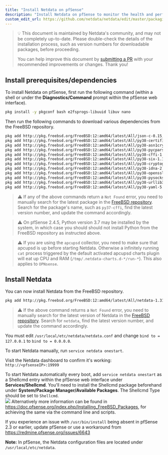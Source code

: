 ```yaml
---
title: "Install Netdata on pfSense"
description: "Install Netdata on pfSense to monitor the health and performance of firewalls with thousands of real-time, per-second metrics."
custom_edit_url: https://github.com/netdata/netdata/edit/master/packaging/installer/methods/pfsense.md
---
```




> 💡 This document is maintained by Netdata's community, and may not be completely up-to-date. Please double-check the
> details of the installation process, such as version numbers for downloadable packages, before proceeding.
>
> You can help improve this document by [submitting a
> PR](https://github.com/netdata/netdata/edit/master/packaging/installer/methods/pfsense.md) with your recommended
> improvements or changes. Thank you!

## Install prerequisites/dependencies

To install Netdata on pfSense, first run the following command (within a shell or under the **Diagnostics/Command**
prompt within the pfSense web interface).

```bash
pkg install -y pkgconf bash e2fsprogs-libuuid libuv nano
```

Then run the following commands to download various dependencies from the FreeBSD repository.

```sh
pkg add http://pkg.freebsd.org/FreeBSD:12:amd64/latest/All/json-c-0.15_1.txz
pkg add http://pkg.freebsd.org/FreeBSD:12:amd64/latest/All/py38-certifi-2021.10.8.txz
pkg add http://pkg.freebsd.org/FreeBSD:12:amd64/latest/All/py38-asn1crypto-1.4.0.txz
pkg add http://pkg.freebsd.org/FreeBSD:12:amd64/latest/All/py38-pycparser-2.20.txz
pkg add http://pkg.freebsd.org/FreeBSD:12:amd64/latest/All/py38-cffi-1.14.6.txz
pkg add http://pkg.freebsd.org/FreeBSD:12:amd64/latest/All/py38-six-1.16.0.txz
pkg add http://pkg.freebsd.org/FreeBSD:12:amd64/latest/All/py38-cryptography-3.3.2.txz
pkg add http://pkg.freebsd.org/FreeBSD:12:amd64/latest/All/py38-idna-2.10.txz
pkg add http://pkg.freebsd.org/FreeBSD:12:amd64/latest/All/py38-openssl-20.0.1.txz
pkg add http://pkg.freebsd.org/FreeBSD:12:amd64/latest/All/py38-pysocks-1.7.1.txz
pkg add http://pkg.freebsd.org/FreeBSD:12:amd64/latest/All/py38-urllib3-1.26.7,1.txz
pkg add http://pkg.freebsd.org/FreeBSD:12:amd64/latest/All/py38-yaml-5.4.1.txz
```

> ⚠️ If any of the above commands return a `Not Found` error, you need to manually search for the latest package in the
> [FreeBSD repository](https://www.freebsd.org/ports/). Search for the package's name, such as `py37-cffi`, find the
> latest version number, and update the command accordingly.

> ⚠️ On pfSense 2.4.5, Python version 3.7 may be installed by the system, in which case you should should not install
> Python from the FreeBSD repository as instructed above.

> ⚠️ If you are using the `apcupsd` collector, you need to make sure that apcupsd is up before starting Netdata.
> Otherwise a infinitely running `cat` process triggered by the default activated apcupsd charts plugin will eat up CPU
> and RAM (`/tmp/.netdata-charts.d-*/run-*`). This also applies to `OPNsense`.

## Install Netdata

You can now install Netdata from the FreeBSD repository.

```bash
pkg add http://pkg.freebsd.org/FreeBSD:12:amd64/latest/All/netdata-1.31.0_1.txz
```

> ⚠️ If the above command returns a `Not Found` error, you need to manually search for the latest version of Netdata in
> the [FreeBSD repository](https://www.freebsd.org/ports/). Search for `netdata`, find the latest version number, and
> update the command accordingly.

You must edit `/usr/local/etc/netdata/netdata.conf` and change `bind to = 127.0.0.1` to `bind to = 0.0.0.0`.

To start Netdata manually, run `service netdata onestart`.

Visit the Netdata dashboard to confirm it's working: `http://<pfsenseIP>:19999`

To start Netdata automatically every boot, add `service netdata onestart` as a Shellcmd entry within the pfSense web
interface under **Services/Shellcmd**. You'll need to install the Shellcmd package beforehand under **System/Package
Manager/Available Packages**. The Shellcmd Type should be set to `Shellcmd`.  
![](https://i.imgur.com/wcKiPe1.png) Alternatively more information can be found in
<https://doc.pfsense.org/index.php/Installing_FreeBSD_Packages>, for achieving the same via the command line and
scripts.

If you experience an issue with `/usr/bin/install` being absent in pfSense 2.3 or earlier, update pfSense or use a
workaround from <https://redmine.pfsense.org/issues/6643>  

**Note:** In pfSense, the Netdata configuration files are located under `/usr/local/etc/netdata`.


